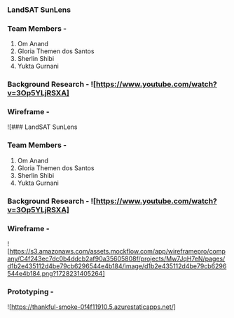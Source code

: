### LandSAT SunLens

### Team Members -
1) Om Anand
2) Gloria Themen dos Santos
3) Sherlin Shibi
4) Yukta Gurnani

### Background Research - ![https://www.youtube.com/watch?v=3Op5YLjRSXA]

### Wireframe -
![### LandSAT SunLens

### Team Members -
1) Om Anand
2) Gloria Themen dos Santos
3) Sherlin Shibi
4) Yukta Gurnani

### Background Research - ![https://www.youtube.com/watch?v=3Op5YLjRSXA]

### Wireframe -
![https://s3.amazonaws.com/assets.mockflow.com/app/wireframepro/company/C4f243ec7dc0b4ddcb2af90a35605808f/projects/Mw7JqH7eN/pages/d1b2e435112d4be79cb6296544e4b184/image/d1b2e435112d4be79cb6296544e4b184.png?1728231405264]

### Prototyping -
![https://thankful-smoke-0f4f11910.5.azurestaticapps.net/]




